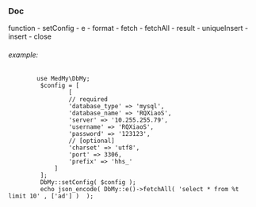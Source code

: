 ### Doc

function
    - setConfig
    - e
    - format
    - fetch
    - fetchAll
    - result
    - uniqueInsert
    - insert
    - close

 ###### example:
```
        use MedMy\DbMy;
         $config = [
                 [
                 // required
                 'database_type' => 'mysql',
                 'database_name' => 'RQXiaoS',
                 'server' => '10.255.255.79',
                 'username' => 'RQXiaoS',
                 'password' => '123123',
                 // [optional]
                 'charset' => 'utf8',
                 'port' => 3306,
                 'prefix' => 'hhs_'
             ]
         ];
         DbMy::setConfig( $config );
         echo json_encode( DbMy::e()->fetchAll( 'select * from %t limit 10' , ['ad'] )  );
```